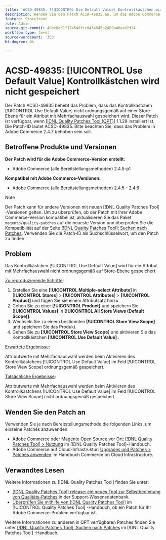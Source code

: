 ```yaml
---
title: 'ACSD-49835: [!UICONTROL Use Default Value] Kontrollkästchen wird nicht gespeichert.'
description: Wenden Sie den Patch ACSD-49835 an, um das Adobe Commerce-Problem zu beheben, bei dem das Kontrollkästchen [!UICONTROL Use Default Value] nicht ordnungsgemäß auf einer Store-Ebene für ein Attribut mit Mehrfachauswahl gespeichert wird.
feature: Storefront
role: Admin
source-git-commit: 49ac8ad1f174546fcc0454645b2480a40ead2924
workflow-type: tm+mt
source-wordcount: '353'
ht-degree: 0%

---
```


# ACSD-49835: [!UICONTROL Use Default Value] Kontrollkästchen wird nicht gespeichert

Der Patch ACSD-49835 behebt das Problem, dass das Kontrollkästchen [!UICONTROL Use Default Value] nicht ordnungsgemäß auf einer Store-Ebene für ein Attribut mit Mehrfachauswahl gespeichert wird. Dieser Patch ist verfügbar, wenn [[!DNL Quality Patches Tool (QPT)]](https://experienceleague.adobe.com/en/docs/commerce-knowledge-base/kb/announcements/commerce-announcements/magento-quality-patches-released-new-tool-to-self-serve-quality-patches) 1.1.29 installiert ist. Die Patch-ID lautet ACSD-49835. Bitte beachten Sie, dass das Problem in Adobe Commerce 2.4.7 behoben sein soll.

## Betroffene Produkte und Versionen

**Der Patch wird für die Adobe Commerce-Version erstellt:**

* Adobe Commerce (alle Bereitstellungsmethoden) 2.4.5-p1

**Kompatibel mit Adobe Commerce-Versionen:**

* Adobe Commerce (alle Bereitstellungsmethoden) 2.4.5 - 2.4.6

>[!NOTE]
>
>Der Patch kann für andere Versionen mit neuen [!DNL Quality Patches Tool] -Versionen gelten. Um zu überprüfen, ob der Patch mit Ihrer Adobe Commerce-Version kompatibel ist, aktualisieren Sie das Paket `magento/quality-patches` auf die neueste Version und überprüfen Sie die Kompatibilität auf der Seite [[!DNL Quality Patches Tool]: Suchen nach Patches](https://experienceleague.adobe.com/tools/commerce-quality-patches/index.html). Verwenden Sie die Patch-ID als Suchschlüsselwort, um den Patch zu finden.

## Problem

Das Kontrollkästchen [!UICONTROL Use Default Value] wird für ein Attribut mit Mehrfachauswahl nicht ordnungsgemäß auf Store-Ebene gespeichert.

<u>Zu reproduzierende Schritte</u>:

1. Erstellen Sie eine **[!UICONTROL Multiple-select Attribute]** in **[!UICONTROL Stores]** > **[!UICONTROL Attributes]** > **[!UICONTROL Product]** und fügen Sie sie einem Attributsatz hinzu.
1. Gehen Sie zu einer **[!UICONTROL Product]** und speichern Sie **[!UICONTROL Values]** in **[!UICONTROL All Store Views (Default Scope)]**.
1. Wechseln Sie zu einem bestimmten **[!UICONTROL Store View Scope]** und speichern Sie das Produkt.
1. Gehen Sie zu **[!UICONTROL Store View Scope]** und aktivieren Sie das Kontrollkästchen **[!UICONTROL Use Default Value]** .

<u>Erwartete Ergebnisse</u>:

Attributwerte mit Mehrfachauswahl werden beim Aktivieren des Kontrollkästchens [!UICONTROL Use Default Value] im Feld [!UICONTROL Store View Scope] ordnungsgemäß gespeichert.

<u>Tatsächliche Ergebnisse</u>:

Attributwerte mit Mehrfachauswahl werden beim Aktivieren des Kontrollkästchens [!UICONTROL Use Default Value] im Feld [!UICONTROL Store View Scope] nicht ordnungsgemäß gespeichert.

## Wenden Sie den Patch an

Verwenden Sie je nach Bereitstellungsmethode die folgenden Links, um einzelne Patches anzuwenden:

* Adobe Commerce oder Magento Open Source vor Ort: [[!DNL Quality Patches Tool] > Nutzung](https://experienceleague.adobe.com/docs/commerce-operations/tools/quality-patches-tool/usage.html) im [!DNL Quality Patches Tool]-Handbuch.
* Adobe Commerce auf Cloud-Infrastruktur: [Upgrades und Patches > Patches anwenden](https://experienceleague.adobe.com/docs/commerce-cloud-service/user-guide/develop/upgrade/apply-patches.html) im Handbuch Commerce on Cloud Infrastructure.

## Verwandtes Lesen

Weitere Informationen zu [!DNL Quality Patches Tool] finden Sie unter:

* [[!DNL Quality Patches Tool] release: ein neues Tool zur Selbstbedienung von Qualitäts-Patches](https://experienceleague.adobe.com/en/docs/commerce-knowledge-base/kb/announcements/commerce-announcements/magento-quality-patches-released-new-tool-to-self-serve-quality-patches) in der Support-Wissensdatenbank.
* [Überprüfen Sie mithilfe von  [!DNL Quality Patches Tool]](/help/tools/quality-patches-tool/patches-available-in-qpt/check-patch-for-magento-issue-with-magento-quality-patches.md) im [!UICONTROL Quality Patches Tool] -Handbuch, ob ein Patch für Ihr Adobe Commerce-Problem verfügbar ist.


Weitere Informationen zu anderen in QPT verfügbaren Patches finden Sie unter [[!DNL Quality Patches Tool]: Suchen nach Patches](https://experienceleague.adobe.com/tools/commerce-quality-patches/index.html) im [!DNL Quality Patches Tool] -Handbuch.
